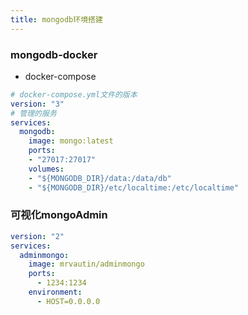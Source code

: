 ```yaml
---
title: mongodb环境搭建
---
```


### mongodb-docker
- docker-compose
```yml
# docker-compose.yml文件的版本
version: "3"
# 管理的服务
services:
  mongodb:
    image: mongo:latest
    ports:
    - "27017:27017"
    volumes:
    - "${MONGODB_DIR}/data:/data/db"
    - "${MONGODB_DIR}/etc/localtime:/etc/localtime"

```

### 可视化mongoAdmin
```yml
version: "2"
services:
  adminmongo:
    image: mrvautin/adminmongo
    ports:
      - 1234:1234
    environment:
      - HOST=0.0.0.0
```